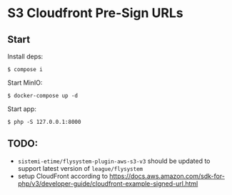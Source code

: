 # S3 Cloudfront Pre-Sign URLs

## Start

Install deps: 

```console
$ compose i
```

Start MinIO:

```console
$ docker-compose up -d
```

Start app: 

```console
$ php -S 127.0.0.1:8000
```

## TODO: 

 - `sistemi-etime/flysystem-plugin-aws-s3-v3` should be updated to support latest version of `league/flysystem` 
 - setup CloudFront according to https://docs.aws.amazon.com/sdk-for-php/v3/developer-guide/cloudfront-example-signed-url.html
